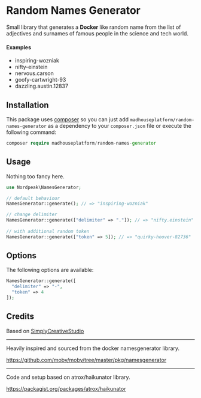 # Random Names Generator

Small library that generates a **Docker** like random name from the list of adjectives and surnames of famous people in the science and tech world.



#### Examples

- inspiring-wozniak
- nifty-einstein
- nervous.carson
- goofy-cartwright-93
- dazzling.austin.12837



## Installation

This package uses [composer](https://getcomposer.org/) so you can just add `madhouseplatform/random-names-generator`  as a dependency to your `composer.json` file or execute the following command:

```php
composer require madhouseplatform/random-names-generator
```



## Usage

Nothing too fancy here.

``` php
use Nordpeak\NamesGenerator;

// default behaviour
NamesGenerator::generate(); // => "inspiring-wozniak"

// change delimiter 
NamesGenerator::generate(["delimiter" => "."]); // => "nifty.einstein"
  
// with additional random token 
NamesGenerator::generate(["token" => 5]); // => "quirky-hoover-82736"
```



## Options

The following options are available:

```php
NamesGenerator::generate([
  "delimiter" => "-",
  "token" => 4
]);
```



## Credits

Based on [SimplyCreativeStudio](https://github.com/SimplyCreativeStudio/names-generator-php/names-generator-php)

---

Heavily inspired and sourced from the docker namesgenerator library.

https://github.com/moby/moby/tree/master/pkg/namesgenerator

---

Code and setup based on atrox/haikunator library.

https://packagist.org/packages/atrox/haikunator

